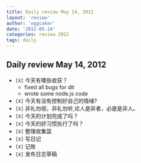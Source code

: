 ```yaml
---
title: Daily review May 14, 2012 
layout: 'review'
author: 'eggcaker'
date: '2012-05-14'
categories: review 2012
tags: daily
---
```



## Daily review May 14, 2012

  * `[X]` 今天有哪些收获？ 
    * fixed all bugs for dit 
    * wrote some node.js code 
  * `[X]` 今天有没有控制好自己的情绪? 
  * `[X]` 非礼勿视，非礼勿听,论人是非者，必是是非人。 
  * `[X]` 今天的计划完成了吗？ 
  * `[X]` 今天的好习惯执行了吗？ 
  * `[X]` 整理收集篮 
  * `[X]` 写日记 
  * `[X]` 记账 
  * `[X]` 发布日志草稿 

